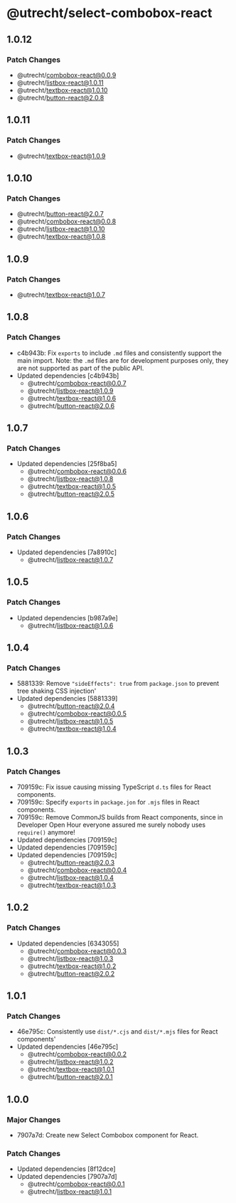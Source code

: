 # @utrecht/select-combobox-react

## 1.0.12

### Patch Changes

- @utrecht/combobox-react@0.0.9
- @utrecht/listbox-react@1.0.11
- @utrecht/textbox-react@1.0.10
- @utrecht/button-react@2.0.8

## 1.0.11

### Patch Changes

- @utrecht/textbox-react@1.0.9

## 1.0.10

### Patch Changes

- @utrecht/button-react@2.0.7
- @utrecht/combobox-react@0.0.8
- @utrecht/listbox-react@1.0.10
- @utrecht/textbox-react@1.0.8

## 1.0.9

### Patch Changes

- @utrecht/textbox-react@1.0.7

## 1.0.8

### Patch Changes

- c4b943b: Fix `exports` to include `.md` files and consistently support the main import.
  Note: the `.md` files are for development purposes only, they are not supported as part of the public API.
- Updated dependencies [c4b943b]
  - @utrecht/combobox-react@0.0.7
  - @utrecht/listbox-react@1.0.9
  - @utrecht/textbox-react@1.0.6
  - @utrecht/button-react@2.0.6

## 1.0.7

### Patch Changes

- Updated dependencies [25f8ba5]
  - @utrecht/combobox-react@0.0.6
  - @utrecht/listbox-react@1.0.8
  - @utrecht/textbox-react@1.0.5
  - @utrecht/button-react@2.0.5

## 1.0.6

### Patch Changes

- Updated dependencies [7a8910c]
  - @utrecht/listbox-react@1.0.7

## 1.0.5

### Patch Changes

- Updated dependencies [b987a9e]
  - @utrecht/listbox-react@1.0.6

## 1.0.4

### Patch Changes

- 5881339: Remove `"sideEffects": true` from `package.json` to prevent tree shaking CSS injection'
- Updated dependencies [5881339]
  - @utrecht/button-react@2.0.4
  - @utrecht/combobox-react@0.0.5
  - @utrecht/listbox-react@1.0.5
  - @utrecht/textbox-react@1.0.4

## 1.0.3

### Patch Changes

- 709159c: Fix issue causing missing TypeScript `d.ts` files for React components.
- 709159c: Specify `exports` in `package.jon` for `.mjs` files in React components.
- 709159c: Remove CommonJS builds from React components, since in Developer Open Hour everyone assured me surely nobody uses `require()` anymore!
- Updated dependencies [709159c]
- Updated dependencies [709159c]
- Updated dependencies [709159c]
  - @utrecht/button-react@2.0.3
  - @utrecht/combobox-react@0.0.4
  - @utrecht/listbox-react@1.0.4
  - @utrecht/textbox-react@1.0.3

## 1.0.2

### Patch Changes

- Updated dependencies [6343055]
  - @utrecht/combobox-react@0.0.3
  - @utrecht/listbox-react@1.0.3
  - @utrecht/textbox-react@1.0.2
  - @utrecht/button-react@2.0.2

## 1.0.1

### Patch Changes

- 46e795c: Consistently use `dist/*.cjs` and `dist/*.mjs` files for React components'
- Updated dependencies [46e795c]
  - @utrecht/combobox-react@0.0.2
  - @utrecht/listbox-react@1.0.2
  - @utrecht/textbox-react@1.0.1
  - @utrecht/button-react@2.0.1

## 1.0.0

### Major Changes

- 7907a7d: Create new Select Combobox component for React.

### Patch Changes

- Updated dependencies [8f12dce]
- Updated dependencies [7907a7d]
  - @utrecht/combobox-react@0.0.1
  - @utrecht/listbox-react@1.0.1
